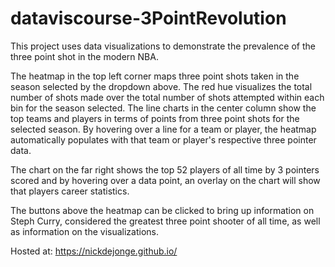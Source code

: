 # dataviscourse-3PointRevolution
This project uses data visualizations to demonstrate the prevalence of the three point shot in the modern NBA. 

The heatmap in the top left corner maps three point shots taken in the season selected by the dropdown above.
The red hue visualizes the total number of shots made over the total number of shots attempted within each bin for the season selected. 
The line charts in the center column show the top teams and players in terms of points from three point shots for the selected season. 
By hovering over a line for a team or player, the heatmap automatically populates with that team or player's respective three pointer data. 

The chart on the far right shows the top 52 players of all time by 3 pointers scored and by hovering over a data point, an overlay on the chart
will show that players career statistics. 

The buttons above the heatmap can be clicked to bring up information on Steph Curry, considered the greatest three point shooter of all time,
as well as information on the  visualizations. 

Hosted at: https://nickdejonge.github.io/
